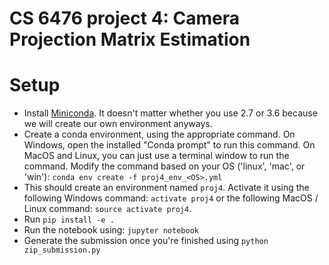 # CS 6476 project 4: Camera Projection Matrix Estimation


# Setup
- Install <a href="https://conda.io/miniconda.html">Miniconda</a>. It doesn't matter whether you use 2.7 or 3.6 because we will create our own environment anyways.
- Create a conda environment, using the appropriate command. On Windows, open the installed "Conda prompt" to run this command. On MacOS and Linux, you can just use a terminal window to run the command. Modify the command based on your OS ('linux', 'mac', or 'win'): `conda env create -f proj4_env_<OS>.yml`
- This should create an environment named `proj4`. Activate it using the following Windows command: `activate proj4` or the following MacOS / Linux command: `source activate proj4`.
- Run `pip install -e .`
- Run the notebook using: `jupyter notebook`
- Generate the submission once you're finished using `python zip_submission.py`
